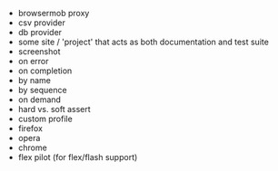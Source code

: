 - browsermob proxy
- csv provider
- db provider
- some site / 'project' that acts as both documentation and test suite
- screenshot
- on error
- on completion
- by name
- by sequence
- on demand
- hard vs. soft assert
- custom profile
- firefox
- opera
- chrome
- flex pilot (for flex/flash support)
